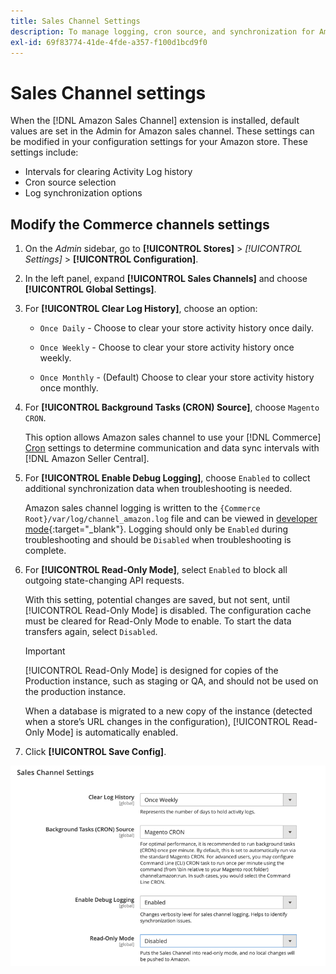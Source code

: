 ```yaml
---
title: Sales Channel Settings
description: To manage logging, cron source, and synchronization for Amazon sales channel functions, update the Commerce configuration.
exl-id: 69f83774-41de-4fde-a357-f100d1bcd9f0
---
```

# Sales Channel settings

When the [!DNL Amazon Sales Channel] extension is installed, default values are set in the Admin for Amazon sales channel. These settings can be modified in your configuration settings for your Amazon store. These settings include:

- Intervals for clearing Activity Log history
- Cron source selection
- Log synchronization options

## Modify the Commerce channels settings

1. On the _Admin_ sidebar, go to **[!UICONTROL Stores]** > _[!UICONTROL Settings]_ > **[!UICONTROL Configuration]**.

1. In the left panel, expand **[!UICONTROL Sales Channels]** and choose **[!UICONTROL Global Settings]**.

1. For **[!UICONTROL Clear Log History]**, choose an option:

   - `Once Daily` - Choose to clear your store activity history once daily.

   - `Once Weekly` - Choose to clear your store activity history once weekly.

   - `Once Monthly` - (Default) Choose to clear your store activity history once monthly.

1. For **[!UICONTROL Background Tasks (CRON) Source]**, choose `Magento CRON`.

   This option allows Amazon sales channel to use your [!DNL Commerce] [Cron](https://docs.magento.com/user-guide/system/cron.html) settings to determine communication and data sync intervals with [!DNL Amazon Seller Central].

1. For **[!UICONTROL Enable Debug Logging]**, choose `Enabled` to collect additional synchronization data when troubleshooting is needed.

   Amazon sales channel logging is written to the `{Commerce Root}/var/log/channel_amazon.log` file and can be viewed in [developer mode](https://docs.magento.com/user-guide/magento/installation-modes.html){:target="_blank"}. Logging should only be `Enabled` during troubleshooting and should be `Disabled` when troubleshooting is complete.

1. For **[!UICONTROL Read-Only Mode]**, select `Enabled` to block all outgoing state-changing API requests.
   
   With this setting, potential changes are saved, but not sent, until [!UICONTROL Read-Only Mode] is disabled. The configuration cache must be cleared for Read-Only Mode to enable. To start the data transfers again, select `Disabled`. 

   >[!IMPORTANT]
   >
   >[!UICONTROL Read-Only Mode] is designed for copies of the Production instance, such as staging or QA, and should not be used on the production instance.
   >
   >When a database is migrated to a new copy of the instance (detected when a store’s URL changes in the configuration), [!UICONTROL Read-Only Mode] is automatically enabled.

1. Click **[!UICONTROL Save Config]**.

![Sales Channel configuration settings](assets/config-sales-channel-global-settings.png)
